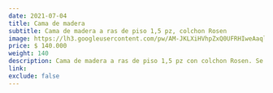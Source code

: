 ```yaml
---
date: 2021-07-04
title: Cama de madera
subtitle: Cama de madera a ras de piso 1,5 pz, colchon Rosen
image: https://lh3.googleusercontent.com/pw/AM-JKLXiHVhpZxQ0UFRHIweAaqlf1N-ruKcXKN4XcLoAO8GJPNpbUCnKJqT481rNb7p0bZyJ0JMNyV8x6ybcfCVar866tO8e4pxm3XuWv5p15OdBsGCwj6600sbMX17KXP0Wipal_te62MD_ACZTKFF2UTDT9g=w575-h621-no?authuser=0
price: $ 140.000
weight: 140
description: Cama de madera a ras de piso 1,5 pz con colchon Rosen. Se incluye cubrecolchon waterproof, sabana sandias, plumon de bamboo y dos sets de fundas cubreplumon (Dory y Bombero Sam)
link: 
exclude: false
---
```

